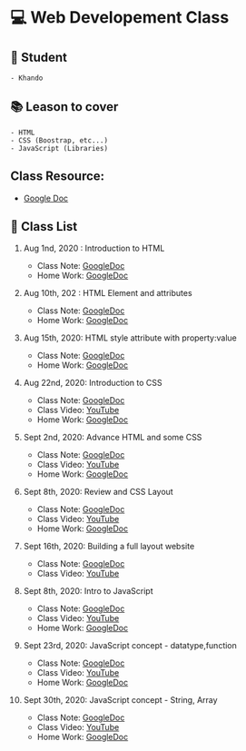# :computer: Web Developement Class

## :woman: Student

    - Khando

## :books: Leason to cover

    - HTML
    - CSS (Boostrap, etc...)
    - JavaScript (Libraries)
  
## Class Resource: 
- [Google Doc](https://docs.google.com/document/d/1vsvmxE730Hd_-pwgctI11M3A8GVy_olXiTkgl1q_aI0/edit?usp=sharing)

## :scroll: Class List

  1. Aug 1nd, 2020 : Introduction to HTML
       - Class Note: [GoogleDoc](https://docs.google.com/document/d/1O47RTCt5d2aYOpouToCzKJfG2lEa58a9RuQ1N73aApo/edit?usp=sharing)
       - Home Work: [GoogleDoc](https://docs.google.com/document/d/1T_1EESZlSE7VzGIQzSveftHgS8DIStObwticybNXeYI/edit?usp=sharing)
  2. Aug 10th, 202 : HTML Element and attributes
     - Class Note: [GoogleDoc](https://docs.google.com/document/d/1O47RTCt5d2aYOpouToCzKJfG2lEa58a9RuQ1N73aApo/edit?usp=sharing)
     - Home Work: [GoogleDoc](https://docs.google.com/document/d/1UOlxQb3VcpIzwNCOxIClvxSX539MTcAzF7L2NBkAqIA/edit?usp=sharing)
  3. Aug 15th, 2020: HTML style attribute with property:value
        - Class Note: [GoogleDoc](https://docs.google.com/document/d/1-B1QOoZhn1v63VPvWsOqTv-o7gsBs9a_rIoIEfGHKeQ/edit?usp=sharing)
        - Home Work: [GoogleDoc](https://docs.google.com/document/d/1PMlDCIxDoisa7rOiYjfuN_f-I3VyQBM4W5bNmXfHDk4/edit?usp=sharing)
  4. Aug 22nd, 2020: Introduction to CSS
        - Class Note: [GoogleDoc](https://docs.google.com/document/d/1UKjfpl8oO-h9pekupC0NSaq6EKqNoCcFqLAVc0Og5gA/edit?usp=sharing)
        - Class Video: [YouTube](https://youtu.be/9JNl_H9pvwM)
        - Home Work: [GoogleDoc](https://docs.google.com/document/d/1CgS39lKNDGs2NUhGyjxzYwZffGc-FtT1oukJSSjRe0o/edit?usp=sharing)
  
  5. Sept 2nd, 2020: Advance HTML and some CSS
        - Class Note: [GoogleDoc](https://docs.google.com/document/d/14jlqyqhlPl9RHoGafcquXGW3n9zMxqhmUUC4QDcuJ9g/edit?usp=sharing)
        - Class Video: [YouTube](https://youtu.be/p6CC6I3x2mU)
        - Home Work: [GoogleDoc](https://docs.google.com/document/d/1uyhsJDUNRqGM1pTU2F1tnX3lamiPvcTYieXYDHdwqug/edit?usp=sharing)
  6. Sept 8th, 2020: Review and CSS Layout
        - Class Note: [GoogleDoc](https://docs.google.com/document/d/1M5fHvPct-RTVoe6JeseUE83thA5gWXKb9eN_IFTZimw/edit?usp=sharing)
        - Class Video: [YouTube](https://youtu.be/6oAn_-Y5mT4)
        - Home Work: [GoogleDoc](https://docs.google.com/document/d/1I90t7w0A4HoFi1jU1lFkzjBxnLvmoY9trcaHqoZmHIo/edit?usp=sharing)
  7. Sept 16th, 2020: Building a full layout website
        - Class Note: [GoogleDoc](https://docs.google.com/document/d/1uK_LELLXUcLFf-_kfYeEN51-PSX9zSbiDhANILArWRE/edit?usp=sharing)
        - Class Video: [YouTube](https://www.youtube.com/watch?v=zHDaSDBK0XE&feature=youtu.be)
  8. Sept 8th, 2020: Intro to JavaScript
        - Class Note: [GoogleDoc](https://docs.google.com/document/d/1uK_LELLXUcLFf-_kfYeEN51-PSX9zSbiDhANILArWRE/edit)
        - Class Video: [YouTube](https://www.youtube.com/watch?v=9iLI26VYf1k&feature=youtu.be)
        - Home Work: [GoogleDoc](https://docs.google.com/document/d/1vrq3hMwHrqBWqdhkU7bDFVNSqj5hGn9KbNp6pHvYVi8/edit?usp=sharing)
  9. Sept 23rd, 2020: JavaScript concept - datatype,function
        - Class Note: [GoogleDoc](https://docs.google.com/document/d/1D9AHAa-cfbBPjrJl6DcFxcs4G6tmHW1asstIh4C41YQ/edit?usp=sharing)
        - Class Video: [YouTube](https://youtu.be/oxj-7YeHwbU)
        - Home Work: [GoogleDoc](https://docs.google.com/document/d/1WhFQm3ACid4djsfHUaR3QF7wNrnZUtDlsN9YWUWPmL0/edit?usp=sharing)
  10. Sept 30th, 2020: JavaScript concept - String, Array
        - Class Note: [GoogleDoc](https://docs.google.com/document/d/1UCJo36wQwztSUTvlOGP71g6ehM9p49q_XFtDxc41oEA/edit?usp=sharing)
        - Class Video: [YouTube](https://youtu.be/0bCfGY-_QN4)
        - Home Work: [GoogleDoc](https://docs.google.com/document/d/13Hx1vX9UBG0wzRFjv8y9sm0kYxNPgfYuyj5QlSQdpKY/edit?usp=sharing)
  

